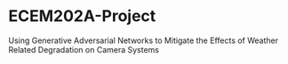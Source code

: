 # ECEM202A-Project
Using Generative Adversarial Networks to Mitigate the Effects of Weather Related Degradation on Camera Systems

